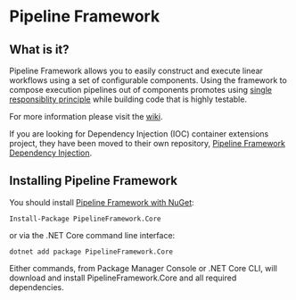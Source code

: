 # Pipeline Framework

## What is it?

Pipeline Framework allows you to easily construct and execute linear workflows using a set of configurable components.  Using the framework to compose execution pipelines out of components promotes using [single responsiblity principle](https://en.wikipedia.org/wiki/Single_responsibility_principle) while building code that is highly testable.

For more information please visit the [wiki](https://github.com/gtmoose32/pipeline-framework/wiki).

If you are looking for Dependency Injection (IOC) container extensions project, they have been moved to their own repository, [Pipeline Framework Dependency Injection](https://github.com/gtmoose32/pipeline-framework-di).

## Installing Pipeline Framework
You should install [Pipeline Framework with NuGet](https://www.nuget.org/packages/PipelineFramework.Core/):

```
Install-Package PipelineFramework.Core
```

or via the .NET Core command line interface:

```
dotnet add package PipelineFramework.Core
```

Either commands, from Package Manager Console or .NET Core CLI, will download and install PipelineFramework.Core and all required dependencies.
